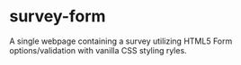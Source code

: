 # survey-form
A single webpage containing a survey utilizing HTML5 Form options/validation with vanilla CSS styling ryles.
